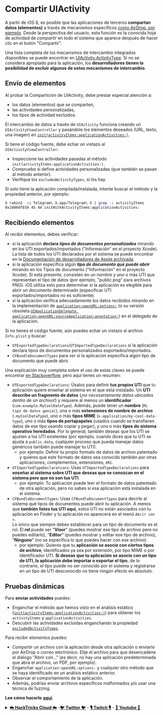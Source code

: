 # Compartir UIActivity

A partir de iOS 6, es posible que las aplicaciones de terceros **compartan datos (elementos)** a través de mecanismos específicos [como AirDrop, por ejemplo](https://developer.apple.com/library/archive/documentation/iPhone/Conceptual/iPhoneOSProgrammingGuide/Inter-AppCommunication/Inter-AppCommunication.html#//apple\_ref/doc/uid/TP40007072-CH6-SW3). Desde la perspectiva del usuario, esta función es la conocida hoja de actividad de _compartir_ en todo el sistema que aparece después de hacer clic en el botón "Compartir".

Una lista completa de los mecanismos de intercambio integrados disponibles se puede encontrar en [UIActivity.ActivityType](https://developer.apple.com/documentation/uikit/uiactivity/activitytype). Si no se considera apropiado para la aplicación, los **desarrolladores tienen la posibilidad de excluir algunos de estos mecanismos de intercambio**.

## **Envío de elementos**

Al probar la Compartición de UIActivity, debe prestar especial atención a:

* los datos (elementos) que se comparten,
* las actividades personalizadas,
* los tipos de actividad excluidos.

El intercambio de datos a través de `UIActivity` funciona creando un `UIActivityViewController` y pasándole los elementos deseados (URL, texto, una imagen) en [`init(activityItems:applicationActivities:)`](https://developer.apple.com/documentation/uikit/uiactivityviewcontroller/1622019-init).

Si tiene el código fuente, debe echar un vistazo al `UIActivityViewController`:

* Inspeccione las actividades pasadas al método `init(activityItems:applicationActivities:)`.
* Compruebe si define actividades personalizadas (que también se pasan al método anterior).
* Verifique los `excludedActivityTypes`, si los hay.

Si solo tiene la aplicación compilada/instalada, intente buscar el método y la propiedad anterior, por ejemplo:
```bash
$ rabin2 -zq Telegram\ X.app/Telegram\ X | grep -i activityItems
0x1000df034 45 44 initWithActivityItems:applicationActivities:
```
## **Recibiendo elementos**

Al recibir elementos, debes verificar:

* si la aplicación **declara** _**tipos de documentos personalizados**_ mirando en los UTI exportados/importados ("Información" en el proyecto Xcode). La lista de todos los UTI declarados por el sistema se puede encontrar en la [Documentación de desarrolladores de Apple archivada](https://developer.apple.com/library/archive/documentation/Miscellaneous/Reference/UTIRef/Articles/System-DeclaredUniformTypeIdentifiers.html#//apple_ref/doc/uid/TP40009259).
* si la aplicación especifica algún _**tipo de documento que puede abrir**_ mirando en los Tipos de documento ("Información" en el proyecto Xcode). Si está presente, consisten en un nombre y uno o más UTI que representan el tipo de datos (por ejemplo, "public.png" para archivos PNG). iOS utiliza esto para determinar si la aplicación es elegible para abrir un documento determinado (especificar UTI exportados/importados no es suficiente).
* si la aplicación verifica adecuadamente los datos recibidos mirando en la implementación de [`application:openURL:options:`](https://developer.apple.com/documentation/uikit/uiapplicationdelegate/1623112-application?language=objc) (o su versión obsoleta [`UIApplicationDelegate application:openURL:sourceApplication:annotation:`](https://developer.apple.com/documentation/uikit/uiapplicationdelegate/1623073-application?language=objc)) en el delegado de la aplicación.

Si no tienes el código fuente, aún puedes echar un vistazo al archivo `Info.plist` y buscar:

* `UTExportedTypeDeclarations`/`UTImportedTypeDeclarations` si la aplicación declara tipos de documentos personalizados exportados/importados.
* `CFBundleDocumentTypes` para ver si la aplicación especifica algún tipo de documento que puede abrir.

Una explicación muy completa sobre el uso de estas claves se puede encontrar [en Stackoverflow](https://stackoverflow.com/questions/21937978/what-are-utimportedtypedeclarations-and-utexportedtypedeclarations-used-for-on-i), pero aquí tienes un resumen:

* `UTExportedTypeDeclarations`: Úsalos para definir **tus propios UTI** que tu aplicación quiere enseñar al sistema en el que está instalado. Un **UTI describe un fragmento de datos** (_¡no necesariamente datos ubicados dentro de un archivo!_) y requiere al menos un **identificador** (`com.example.MyCoolDataType`). Además, puede tener un **nombre** (`Mi tipo de datos genial`), una o más **extensiones de nombre de archivo** (`.myCoolDataType`), uno o más **tipos MIME** (`x-application/my-cool-data-type`), uno o más **tipos de portapapeles** (usados cuando se transfieren datos de ese tipo usando copiar y pegar), y uno o más **tipos de sistema operativo heredados**. Por lo general, también deseas que los UTI se ajusten a los UTI existentes (por ejemplo, cuando dices que tu UTI se ajusta a `public.data`, cualquier proceso que pueda manejar datos genéricos también puede manejar tu UTI).
  * por ejemplo: Definir tu propio formato de datos de archivo patentado y quieres que este formato de datos sea conocido también por otras aplicaciones, complementos, extensiones, etc.
* `UTImportedTypeDeclarations`: Usas `UTImportedTypeDeclarations` para **enseñar al sistema sobre UTI que deseas que se conozcan en el sistema pero que no son tus UTI**.
  * por ejemplo: Tu aplicación puede leer el formato de datos patentado de otra aplicación, pero no sabes si esa aplicación está instalada en el sistema.
* `CFBundleDocumentTypes`: Usas `CFBundleDocumentTypes` para decirle al sistema qué tipos de documentos puede abrir tu aplicación. A menos que **también listes tus UTI aquí**, estos UTI no están asociados con tu aplicación en Finder y tu aplicación no aparecerá en el menú `Abrir con >`. \
Lo único que siempre debes establecer para un tipo de documento es el rol. El **rol** puede ser "**Visor**" (puedes mostrar ese tipo de archivo pero no puedes editarlo), "**Editor**" (puedes mostrar y editar ese tipo de archivo), "**Ninguno**" (no se especifica lo que puedes hacer con ese archivo).
  * por ejemplo: Quieres que tu **aplicación se asocie con ciertos tipos de archivo**, identificados ya sea por extensión, por tipo MIME o por identificador UTI. **Si deseas que tu aplicación se asocie con un tipo de UTI, la aplicación debe importar o exportar el tipo**, de lo contrario, el tipo puede no ser conocido por el sistema y registrarse en un tipo de UTI desconocido no tiene ningún efecto en absoluto.

## Pruebas dinámicas

Para **enviar actividades** puedes:

* Enganchar el método que hemos visto en el análisis estático ([`init(activityItems:applicationActivities:)`](https://developer.apple.com/documentation/uikit/uiactivityviewcontroller/1622019-init)) para obtener los `activityItems` y `applicationActivities`.
* Descubrir las actividades excluidas enganchando la propiedad [`excludedActivityTypes`](https://developer.apple.com/documentation/uikit/uiactivityviewcontroller/1622009-excludedactivitytypes).

Para recibir elementos puedes:

* _Compartir_ un archivo con la aplicación desde otra aplicación o enviarlo por AirDrop o correo electrónico. Elije el archivo para que desencadene el diálogo "Abrir con..." (es decir, no hay una aplicación predeterminada que abra el archivo, un PDF, por ejemplo).
* Enganchar `application:openURL:options:` y cualquier otro método que se haya identificado en un análisis estático anterior.
* Observar el comportamiento de la aplicación.
* Además, podrías enviar archivos específicos malformados y/o usar una técnica de fuzzing.

**Lee cómo hacerlo** [**aquí**](https://mobile-security.gitbook.io/mobile-security-testing-guide/ios-testing-guide/0x06h-testing-platform-interaction#dynamic-analysis-8)**.**


<details>

<summary><a href="https://cloud.hacktricks.xyz/pentesting-cloud/pentesting-cloud-methodology"><strong>☁️ HackTricks Cloud ☁️</strong></a> -<a href="https://twitter.com/hacktricks_live"><strong>🐦 Twitter 🐦</strong></a> - <a href="https://www.twitch.tv/hacktricks_live/schedule"><strong>🎙️ Twitch 🎙️</strong></a> - <a href="https://www.youtube.com/@hacktricks_LIVE"><strong>🎥 Youtube 🎥</strong></a></summary>

- ¿Trabajas en una **empresa de ciberseguridad**? ¿Quieres ver tu **empresa anunciada en HackTricks**? ¿o quieres tener acceso a la **última versión de PEASS o descargar HackTricks en PDF**? ¡Consulta los [**PLANES DE SUSCRIPCIÓN**](https://github.com/sponsors/carlospolop)!

- Descubre [**The PEASS Family**](https://opensea.io/collection/the-peass-family), nuestra colección de exclusivos [**NFTs**](https://opensea.io/collection/the-peass-family)

- Consigue el [**oficial PEASS & HackTricks swag**](https://peass.creator-spring.com)

- **Únete al** [**💬**](https://emojipedia.org/speech-balloon/) [**grupo de Discord**](https://discord.gg/hRep4RUj7f) o al [**grupo de telegram**](https://t.me/peass) o **sígueme** en **Twitter** [**🐦**](https://github.com/carlospolop/hacktricks/tree/7af18b62b3bdc423e11444677a6a73d4043511e9/\[https:/emojipedia.org/bird/README.md)[**@carlospolopm**](https://twitter.com/hacktricks_live)**.**

- **Comparte tus trucos de hacking enviando PRs al [repositorio hacktricks](https://github.com/carlospolop/hacktricks) y al [repositorio hacktricks-cloud](https://github.com/carlospolop/hacktricks-cloud)**.

</details>
